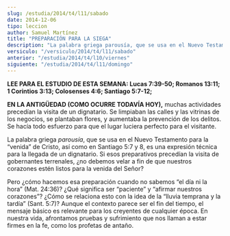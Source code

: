 ```yaml
---
slug: /estudia/2014/t4/l11/sabado
date: 2014-12-06
tipo: leccion
author: Samuel Martínez
title: "PREPARACIÓN PARA LA SIEGA"
description: "La palabra griega parousía, que se usa en el Nuevo Testamento para la “venida” de Cristo, así como en Santiago 5:7 y 8, es una expresión técnica para la llegada de un dignatario. Si esos preparativos precedían la visita de gobernantes terrenales, ¿no debemos velar a fin de que nuestros corazones estén listos para la venida del Señor?"
versiculo: "/versiculo/2014/t4/l11/sabado"
anterior: "/estudia/2014/t4/l10/viernes"
siguiente: "/estudia/2014/t4/l11/domingo"
---
```


**LEE PARA EL ESTUDIO DE ESTA SEMANA: Lucas 7:39-50; Romanos 13:11; 1 Corintios 3:13; Colosenses 4:6; Santiago 5:7-12;**

**EN LA ANTIGÜEDAD (COMO OCURRE TODAVÍA HOY),** muchas actividades precedían la visita de un dignatario. Se limpiaban las calles y las vitrinas de los negocios, se plantaban flores, y aumentaba la prevención de los delitos. Se hacía todo esfuerzo para que el lugar luciera perfecto para el visitante.

La palabra griega _parousía_, que se usa en el Nuevo Testamento para la “venida” de Cristo, así como en Santiago 5:7 y 8, es una expresión técnica para la llegada de un dignatario. Si esos preparativos precedían la visita de gobernantes terrenales, ¿no debemos velar a fin de que nuestros corazones estén listos para la venida del Señor?

Pero ¿cómo hacemos esa preparación cuando no sabemos “el día ni la hora” (Mat. 24:36)? ¿Qué significa ser “paciente” y “afirmar nuestros corazones”? ¿Cómo se relaciona esto con la idea de la “lluvia temprana y la tardía” (Sant. 5:7)? Aunque el contexto parece ser el fin del tiempo, el mensaje básico es relevante para los creyentes de cualquier época. En nuestra vida, afrontamos pruebas y sufrimiento que nos llaman a estar firmes en la fe, como los profetas de antaño.
